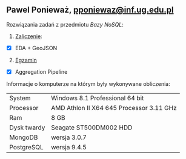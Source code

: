 ## Pawel Ponieważ, pponiewaz@inf.ug.edu.pl

Rozwiązania zadań z przedmiotu *Bazy NoSQL*:

1. [Zaliczenie](zaliczenie.md):
 - [x] EDA + GeoJSON
2. [Egzamin](egzamin.md)
 - [x] Aggregation Pipeline


Informacje o komputerze na którym były wykonywane obliczenia:

|    |   |
|----|---|
| System | Windows 8.1 Professional 64 bit |
| Processor | AMD Athlon II X64 645 Processor 3.11 GHz  |
| Ram | 8 GB  |
| Dysk twardy | Seagate ST500DM002 HDD |
| MongoDB | wersja 3.0.7 |
| PostgreSQL | wersja 9.4.5 |
